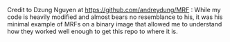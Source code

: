 Credit to Dzung Nguyen at https://github.com/andreydung/MRF : While my code is heavily modified and almost bears no resemblance to his, it was his minimal example of MRFs on a binary image that allowed me to understand how they worked well enough to get this repo to where it is.


